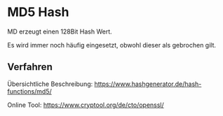 # MD5 Hash

MD erzeugt einen 128Bit Hash Wert. 

Es wird immer noch häufig eingesetzt, obwohl dieser als gebrochen gilt.

## Verfahren


Übersichtliche Beschreibung: https://www.hashgenerator.de/hash-functions/md5/ 

Online Tool: https://www.cryptool.org/de/cto/openssl/ 



